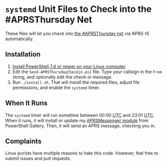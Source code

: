 # `systemd` Unit Files to Check into the #APRSThursday Net

These files will let you check into [the #APRSThursday net](https://aprsph.net/aprsthursday/) via APRS-IS automatically.

## Installation
1. [Install PowerShell 7.4 or newer on your Linux computer](https://learn.microsoft.com/en-us/powershell/scripting/install/installing-powershell-on-linux).
2. Edit the `Send-APRSThursdayCheckin.ps1` file.  Type your callsign in the `From` string, and optionally edit the check-in message.
3. Run `./install.sh`.  That will install the required files, adjust file permissions, and enable the `systemd` timer.

## When It Runs
The `systemd` timer will run sometime between 00:00 <abbr title="Coordinated Universal Time">UTC</abbr> and 23:01 <abbr title="Coordinated Universal Time">UTC</abbr>.  When it runs, it will install or update my [APRSMessenger module](https://github.com/rhymeswithmogul/APRSMessenger) from PowerShell Gallery.  Then, it will send an APRS message, checking you in.

## Complaints
Linux purists have multiple reasons to hate this code.  However, feel free to submit issues and pull requests.
